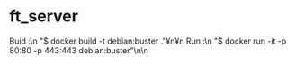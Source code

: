 # ft_server
Buid :\n
"$ docker build -t debian:buster ."¥n¥n
Run :\n
"$ docker run -it -p 80:80 -p 443:443 debian:buster"\n\n

